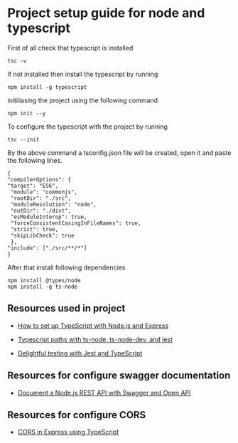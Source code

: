 # Project setup guide for node and typescript

First of all check that typescript is installed

```
tsc -v

```
If not installed then install the typescript by running

```
npm install -g typescript

```

initiliasing the project using the following command

```
npm init --y

```
To configure the typescript with the project by running

```
tsc --init

```
By the above command a tsconfig.json file will be created, open it and paste the following lines.
```
{
"compilerOptions": {
"target": "ES6",  
 "module": "commonjs",  
 "rootDir": "./src",  
 "moduleResolution": "node",  
 "outDir": "./dist",  
 "esModuleInterop": true,  
 "forceConsistentCasingInFileNames": true,  
 "strict": true,  
 "skipLibCheck": true  
 },
"include": ["./src/**/*"]
}
```

After that install following dependencies

```
npm install @types/node
npm install -g ts-node

```

## Resources used in project
* [How to set up TypeScript with Node.js and Express](https://blog.logrocket.com/how-to-set-up-node-typescript-express/)

- [Typescript paths with ts-node, ts-node-dev, and jest](https://medium.com/@fmoessle/typescript-paths-with-ts-node-ts-node-dev-and-jest-671deacf6428)

- [Delightful testing with Jest and TypeScript](https://kulshekhar.github.io/ts-jest/docs/getting-started/installation)

## Resources for configure swagger documentation

- [Document a Node.js REST API with Swagger and Open API](https://blog.tericcabrel.com/document-a-node-js-rest-api-with-swagger-and-open-api/)

## Resources for configure CORS

- [CORS in Express using TypeScript](https://gist.github.com/adjeim/a2ddb5214c92ce5d708fb0a3d6f073f6)

